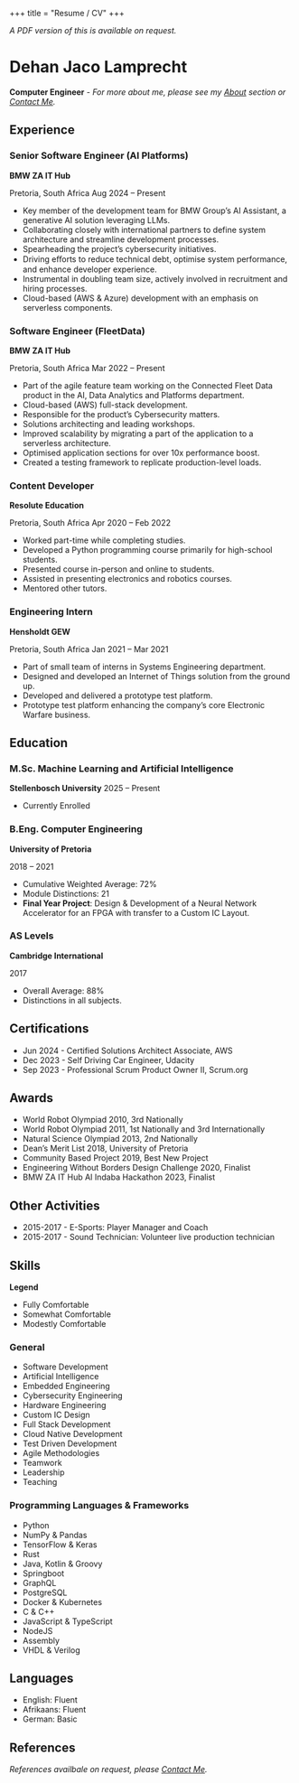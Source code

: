 +++
title = "Resume / CV"
+++

_A PDF version of this is available on request._

# Dehan Jaco Lamprecht

**Computer Engineer** - _For more about me, please see my [About](@/about.md) section or [Contact Me](@/contact.md)._

## Experience
### Senior Software Engineer (AI Platforms)
**BMW ZA IT Hub** 

<i class="fa-solid fa-location-dot"></i> Pretoria, South Africa 
<i class="fa-solid fa-calendar"></i> Aug 2024 – Present
- Key member of the development team for BMW Group’s AI Assistant, a generative AI solution leveraging
LLMs.
- Collaborating closely with international partners to define system architecture and streamline development
processes.
- Spearheading the project’s cybersecurity initiatives.
- Driving eﬀorts to reduce technical debt, optimise system performance, and enhance developer experience.
- Instrumental in doubling team size, actively involved in recruitment and hiring processes.
- Cloud-based (AWS & Azure) development with an emphasis on serverless components.

### Software Engineer (FleetData)
**BMW ZA IT Hub** 

<i class="fa-solid fa-location-dot"></i> Pretoria, South Africa 
<i class="fa-solid fa-calendar"></i> Mar 2022 – Present
- Part of the agile feature team working on the Connected Fleet Data product in the AI, Data Analytics and Platforms department.
- Cloud-based (AWS) full-stack development.
- Responsible for the product’s Cybersecurity matters.
- Solutions architecting and leading workshops.
- Improved scalability by migrating a part of the application to a serverless architecture.
- Optimised application sections for over 10x performance boost.
- Created a testing framework to replicate production-level loads.

### Content Developer
**Resolute Education**

<i class="fa-solid fa-location-dot"></i> Pretoria, South Africa 
<i class="fa-solid fa-calendar"></i> Apr 2020 – Feb 2022

- Worked part-time while completing studies.
- Developed a Python programming course primarily for high-school students.
- Presented course in-person and online to students.
- Assisted in presenting electronics and robotics courses.
- Mentored other tutors.

### Engineering Intern
**Hensholdt GEW**

<i class="fa-solid fa-location-dot"></i> Pretoria, South Africa 
<i class="fa-solid fa-calendar"></i> Jan 2021 – Mar 2021

- Part of small team of interns in Systems Engineering department.
- Designed and developed an Internet of Things solution from the ground up.
- Developed and delivered a prototype test platform.
- Prototype test platform enhancing the company’s core Electronic Warfare business.

## Education
### M.Sc. Machine Learning and Artificial Intelligence
**Stellenbosch University**
<i class="fa-solid fa-calendar"></i> 2025 – Present
- Currently Enrolled

### B.Eng. Computer Engineering
**University of Pretoria**

<i class="fa-solid fa-calendar"></i> 2018 – 2021  
- Cumulative Weighted Average: 72%
- Module Distinctions: 21
- **Final Year Project**: Design & Development of a Neural Network Accelerator for an FPGA with transfer to a Custom IC Layout.

### AS Levels
**Cambridge International**

<i class="fa-solid fa-calendar"></i> 2017  
- Overall Average: 88%
- Distinctions in all subjects.

## Certifications
- <i class="fa-solid fa-calendar"></i> Jun 2024 - Certified Solutions Architect Associate, AWS
- <i class="fa-solid fa-calendar"></i> Dec 2023 - Self Driving Car Engineer, Udacity
- <i class="fa-solid fa-calendar"></i> Sep 2023 - Professional Scrum Product Owner II, Scrum.org

## Awards
- World Robot Olympiad 2010, 3rd Nationally
- World Robot Olympiad 2011, 1st Nationally and 3rd Internationally
- Natural Science Olympiad 2013, 2nd Nationally
- Dean’s Merit List 2018, University of Pretoria
- Community Based Project 2019, Best New Project
- Engineering Without Borders Design Challenge 2020, Finalist
- BMW ZA IT Hub AI Indaba Hackathon 2023, Finalist

## Other Activities
- <i class="fa-solid fa-calendar"></i> 2015-2017 - E-Sports: Player Manager and Coach
- <i class="fa-solid fa-calendar"></i> 2015-2017 - Sound Technician: Volunteer live production technician

## Skills
**Legend**
- <i class="fa-solid fa-star"></i> Fully Comfortable
- <i class="fa-regular fa-star-half-stroke"></i> Somewhat Comfortable
- <i class="fa-regular fa-star"></i> Modestly Comfortable

### General
- <i class="fa-solid fa-star"></i> Software Development
- <i class="fa-solid fa-star"></i> Artificial Intelligence
- <i class="fa-solid fa-star"></i> Embedded Engineering
- <i class="fa-regular fa-star-half-stroke"></i> Cybersecurity Engineering
- <i class="fa-regular fa-star-half-stroke"></i> Hardware Engineering
- <i class="fa-regular fa-star"></i> Custom IC Design
- <i class="fa-regular fa-star-half-stroke"></i> Full Stack Development
- <i class="fa-regular fa-star-half-stroke"></i> Cloud Native Development
- <i class="fa-regular fa-star-half-stroke"></i> Test Driven Development
- <i class="fa-solid fa-star"></i> Agile Methodologies
- <i class="fa-solid fa-star"></i> Teamwork
- <i class="fa-regular fa-star-half-stroke"></i> Leadership
- <i class="fa-solid fa-star"></i> Teaching

### Programming Languages & Frameworks
- <i class="fa-solid fa-star"></i> Python
- <i class="fa-solid fa-star"></i> NumPy & Pandas
- <i class="fa-regular fa-star-half-stroke"></i> TensorFlow & Keras
- <i class="fa-solid fa-star"></i> Rust
- <i class="fa-solid fa-star"></i> Java, Kotlin & Groovy
- <i class="fa-regular fa-star-half-stroke"></i> Springboot
- <i class="fa-regular fa-star-half-stroke"></i> GraphQL
- <i class="fa-solid fa-star"></i> PostgreSQL
- <i class="fa-regular fa-star-half-stroke"></i> Docker & Kubernetes
- <i class="fa-regular fa-star-half-stroke"></i> C & C++
- <i class="fa-regular fa-star-half-stroke"></i> JavaScript & TypeScript
- <i class="fa-regular fa-star"></i> NodeJS
- <i class="fa-regular fa-star"></i> Assembly
- <i class="fa-regular fa-star-half-stroke"></i> VHDL & Verilog

## Languages
- English: Fluent
- Afrikaans: Fluent
- German: Basic

## References

_References availbale on request, please [Contact Me](@/contact.md)._
